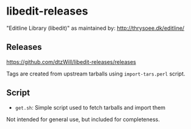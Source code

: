 # libedit-releases

"Editline Library (libedit)" as maintained by: http://thrysoee.dk/editline/

## Releases

https://github.com/dtzWill/libedit-releases/releases

Tags are created from upstream tarballs using `import-tars.perl` script.

## Script

* `get.sh`: Simple script used to fetch tarballs and import them

Not intended for general use, but included for completeness.
